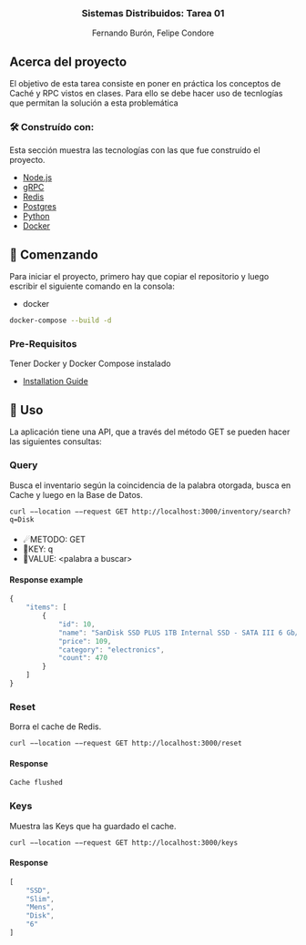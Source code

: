 
<br />
<div align="center">

  <h3 align="center">Sistemas Distribuidos: Tarea 01</h3>

  <p align="center">
    Fernando Burón, Felipe Condore
  </p>
</div>


## Acerca del proyecto

El objetivo de esta tarea consiste en poner en práctica los conceptos de Caché y RPC vistos en clases. Para ello se debe hacer uso de tecnlogías que permitan la solución a esta problemática



### 🛠 Construído con:

Esta sección muestra las tecnologías con las que fue construído el proyecto.

* [Node.js](https://nodejs.org/es/)
* [gRPC](https://grpc.io)
* [Redis](https://redis.io)
* [Postgres](https://www.postgresql.org)
* [Python](https://www.python.org)
* [Docker](https://www.docker.com)


## 🔰 Comenzando

Para iniciar el proyecto, primero hay que copiar el repositorio y luego escribir el siguiente comando en la consola:
* docker
```sh
docker-compose --build -d
```


### Pre-Requisitos

Tener Docker y Docker Compose instalado
* [Installation Guide](https://docs.docker.com/compose/install/)



<!-- USAGE EXAMPLES -->
## 🤝 Uso

La aplicación tiene una API, que a través del método GET se pueden hacer las siguientes consultas:

### Query
Busca el inventario según la coincidencia de la palabra otorgada, busca en Cache y luego en la Base de Datos.
```curl
curl −−location −−request GET http://localhost:3000/inventory/search?q=Disk
```
#### 
- ☄METODO: GET
- 🔑KEY: q
- 📃VALUE: \<palabra a buscar\>

#### Response example
```js
{
    "items": [
        {
            "id": 10,
            "name": "SanDisk SSD PLUS 1TB Internal SSD - SATA III 6 Gb/s",
            "price": 109,
            "category": "electronics",
            "count": 470
        }
    ]
}
```
### Reset
Borra el cache de Redis.
```curl
curl −−location −−request GET http://localhost:3000/reset
```
#### Response
```sh
Cache flushed
```

### Keys
Muestra las Keys que ha guardado el cache.
```curl
curl −−location −−request GET http://localhost:3000/keys
```
#### Response
```js
[
    "SSD",
    "Slim",
    "Mens",
    "Disk",
    "6"
]
```


